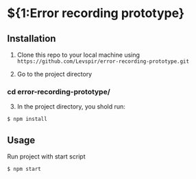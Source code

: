 # \${1:Error recording prototype}

## Installation

1. Clone this repo to your local machine using `https://github.com/Levspir/error-recording-prototype.git`

2. Go to the project directory

### cd error-recording-prototype/

3. In the project directory, you shold run:

```shell
$ npm install
```

## Usage

Run project with start script

```shell
$ npm start
```
